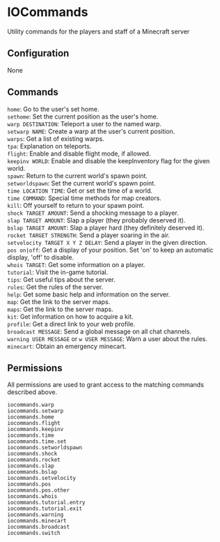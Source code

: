 # IOCommands
Utility commands for the players and staff of a Minecraft server


## Configuration

None  


## Commands


`home`: Go to the user's set home.  
`sethome`: Set the current position as the user's home.  
`warp DESTINATION`: Teleport a user to the named warp.  
`setwarp NAME`: Create a warp at the user's current position.  
`warps`: Get a list of existing warps.  
`tpa`: Explanation on teleports.  
`flight`: Enable and disable flight mode, if allowed.  
`keepinv WORLD`: Enable and disable the keepInventory flag for the given world.  
`spawn`: Return to the current world's spawn point.  
`setworldspawn`: Set the current world's spawn point.  
`time LOCATION TIME`: Get or set the time of a world.  
`time COMMAND`: Special time methods for map creators.  
`kill`: Off yourself to return to your spawn point.  
`shock TARGET AMOUNT`: Send a shocking message to a player.  
`slap TARGET AMOUNT`: Slap a player (they probably deserved it).  
`bslap TARGET AMOUNT`: Slap a player hard (they definitely deserved it).  
`rocket TARGET STRENGTH`: Send a player soaring in the air.  
`setvelocity TARGET X Y Z DELAY`: Send a player in the given direction.  
`pos on|off`: Get a display of your position. Set 'on' to keep an automatic display, 'off' to disable.  
`whois TARGET`: Get some information on a player.  
`tutorial`: Visit the in-game tutorial.  
`tips`: Get useful tips about the server.  
`rules`: Get the rules of the server.  
`help`: Get some basic help and information on the server.  
`map`: Get the link to the server maps.  
`maps`: Get the link to the server maps.  
`kit`: Get information on how to acquire a kit.  
`profile`: Get a direct link to your web profile.  
`broadcast MESSAGE`: Send a global message on all chat channels.  
`warning USER MESSAGE` or `w USER MESSAGE`: Warn a user about the rules.  
`minecart`: Obtain an emergency minecart.  



## Permissions

All permissions are used to grant access to the matching commands described above.

`iocommands.warp`  
`iocommands.setwarp`  
`iocommands.home`  
`iocommands.flight`  
`iocommands.keepinv`  
`iocommands.time`  
`iocommands.time.set`  
`iocommands.setworldspawn`  
`iocommands.shock`  
`iocommands.rocket`  
`iocommands.slap`  
`iocommands.bslap`  
`iocommands.setvelocity`  
`iocommands.pos`  
`iocommands.pos.other`  
`iocommands.whois`  
`iocommands.tutorial.entry`  
`iocommands.tutorial.exit`  
`iocommands.warning`  
`iocommands.minecart`  
`iocommands.broadcast`  
`iocommands.switch`  
